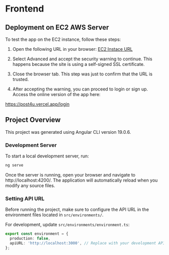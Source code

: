 # Frontend

## Deployment on EC2 AWS Server

To test the app on the EC2 instance, follow these steps:

1. Open the following URL in your browser: [EC2 Instace URL](https://ec2-18-228-195-16.sa-east-1.compute.amazonaws.com/)


2. Select Advanced and accept the security warning to continue. This happens because the site is using a self-signed SSL certificate.

3. Close the browser tab. This step was just to confirm that the URL is trusted.

4. After accepting the warning, you can proceed to login or sign up. Access the online version of the app here:

https://post4u.vercel.app/login



## Project Overview

This project was generated using Angular CLI version 19.0.6.

### Development Server

To start a local development server, run:

```typescript
ng serve
```
Once the server is running, open your browser and navigate to http://localhost:4200/. The application will automatically reload when you modify any source files.

### Setting API URL

Before running the project, make sure to configure the API URL in the environment files located in `src/environments/`.

For development, update `src/environments/environment.ts`:

```typescript
export const environment = {
  production: false,
  apiURL: 'http://localhost:3000', // Replace with your development API URL
};
```


